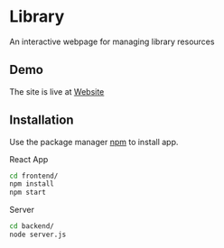 # Library

An interactive webpage for managing library resources

## Demo

The site is live at [Website](https://arnav-khare.github.io/Demo)

## Installation

Use the package manager [npm](https://www.npmjs.com/) to install app.

React App
```bash
cd frontend/
npm install
npm start
```
Server 
```bash
cd backend/
node server.js
```

